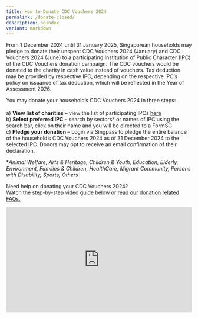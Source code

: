 ```yaml
---
title: How to Donate CDC Vouchers 2024
permalink: /donate-closed/
description: noindex
variant: markdown
---
```

From 1 December 2024 until 31 January 2025, Singaporean households may pledge to donate their unspent CDC Vouchers 2024 (January) and CDC Vouchers 2024 (June) to a participating Institution of Public Character (IPC) of the CDC Vouchers donation campaign.  The CDC vouchers would be donated to the charity in cash value instead of vouchers. Tax deduction may be provided by respective  IPC, depending on the respective IPC’s policy on issuance of tax deduction, which will be reflected in the Year of Assessment 2026. 

You may donate your household’s CDC Vouchers 2024 in three steps:<br><br>
a)	**View list of charities** – view the list of participating IPCs [here](/donation-of-vouchers/)<br>
b)	**Select preferred IPC** – search by sectors* or names of IPC using the search bar, click on their name and you will be directed to a FormSG<br>
c)	**Pledge your donation** – Login via Singpass to pledge the entire balance of the household’s CDC Vouchers 2024 as of 31 December 2024 to the selected IPC. Donors may opt to receive an email confirmation of their declaration.

**Animal Welfare, Arts &amp; Heritage, Children &amp; Youth, Education, Elderly, Environment, Families &amp; Children, HealthCare, Migrant Community, Persons with Disability, Sports, Others*

Need help on donating your CDC Vouchers 2024?<br>
Watch the step-by-step video guide below or [read our donation related FAQs.](/donate/faq/)

<style>
 .youtubecontainer {
    position: relative;
    width: 100%;
    height: 0;
    padding-bottom: 56.25%;
}
.youtubevideo {
    position: absolute;
    top: 0;
    left: 0;
    width: 100%;
    height: 100%;
}
</style>

<div class="youtubecontainer">
<iframe class="youtubevideo" src="https://www.youtube.com/embed/bHhxx2QLXrc?si=PS3FNd0MB6DA6TSf" title="YouTube video player" frameborder="0" allow="accelerometer; autoplay; clipboard-write; encrypted-media; gyroscope; picture-in-picture" allowfullscreen=""></iframe>
	</div>